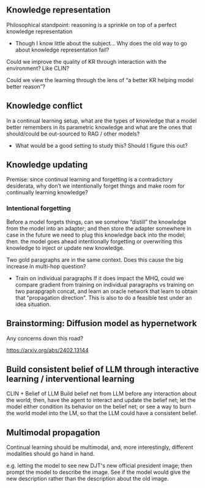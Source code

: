 ## Knowledge representation

Philosophical standpoint: reasoning is a sprinkle on top of a perfect knowledge representation
* Though I know little about the subject...
Why does the old way to go about knowledge representation fail?

Could we improve the quality of KR through interaction with the environment? Like CLIN?

Could we view the learning through the lens of “a better KR helping model better reason”?  

## Knowledge conflict

In a continual learning setup, what are the types of knowledge that a model better remembers in its parametric knowledge and what are the ones that should/could be out-sourced to RAG / other models? 
* What would be a good setting to study this? Should I figure this out?

## Knowledge updating
Premise: since continual learning and forgetting is a contradictory desiderata, why don’t we intentionally forget things and make room for continually learning knowledge?

### Intentional forgetting
Before a model forgets things, can we somehow “distill” the knowledge from the model into an adapter; and then store the adapter somewhere in case in the future we need to plug this knowledge back into the model; then. the model goes ahead intentionally forgetting or overwriting this knowledge to inject or update new knowledge.


Two gold paragraphs are in the same context. Does this cause the big increase in multi-hop question?
* Train on individual paragraphs
If it does impact the MHQ, could we compare gradient from training on individual paragraphs vs training on two parapgraph concat, and learn an oracle network that learn to obtain that "propagation direction". This is also to do a feasible test under an idea situation.

## Brainstorming: Diffusion model as hypernetwork

Any concerns down this road?

https://arxiv.org/abs/2402.13144



## Build consistent belief of LLM through interactive learning / interventional learning
CLIN + Belief of LLM
Build belief net from LLM before any interaction about the world; then, have the agent to interact and update the belief net; let the model either condition its behavior on the belief net; or see a way to burn the world model into the LM, so that the LLM could have a consistent belief. 


## Multimodal propagation
Continual learning should be multimodal, and, more interestingly, different modalities should go hand in hand.

e.g. letting the model to see new DJT's new official president image; then prompt the model to describe the image. See if the model would give the new description rather than the description about the old image.